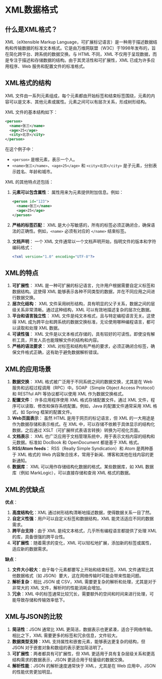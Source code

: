 # XML数据格式

## 什么是XML格式？

XML（eXtensible Markup Language，可扩展标记语言）是一种用于描述数据结构和传输数据的标准文本格式。它是由万维网联盟（W3C）于1998年发布的，旨在简化跨平台、跨系统的数据交换。与 HTML 不同，XML 不仅用于呈现数据，而是专注于描述和存储数据的结构。由于其灵活性和可扩展性，XML 已成为许多应用程序、Web 服务和配置文件的标准格式。

## XML格式的结构

XML 文件由一系列元素组成，每个元素都由开始标签和结束标签围绕，元素的内容可以是文本、其他元素或属性。元素之间可以有层次关系，形成树形结构。

XML 文件的基本结构如下：

```xml
<person>
  <name>张三</name>
  <age>25</age>
  <city>北京</city>
</person>
```

在这个例子中：

- `<person>` 是根元素，表示一个人。
- `<name>张三</name>`、`<age>25</age>` 和 `<city>北京</city>` 是子元素，分别表示姓名、年龄和城市。

XML 的其他特点还包括：

1. **元素可以包含属性**： 属性用来为元素提供附加信息。例如：

   ```xml
   <person id="123">
     <name>张三</name>
     <age>25</age>
   </person>
   ```

2. **严格的标签匹配**： XML 是大小写敏感的，所有的标签必须正确闭合，确保语法的正确性。例如，`<name>` 必须有对应的 `</name>` 结束标签。

3. **文档声明**： 一个 XML 文件通常以一个文档声明开始，指明文件的版本和字符编码格式：

   ```xml
   <?xml version="1.0" encoding="UTF-8"?>
   ```

## XML的特点

1. **可扩展性**： XML 是一种可扩展的标记语言，允许用户根据需要自定义标签和数据结构。这使得 XML 能够表示各种不同类型的数据，并在不同应用之间进行数据交换。
2. **层次化结构**： XML 文件采用树形结构，具有明显的父子关系，数据之间的层级关系非常清晰。通过这种结构，XML 可以有效地描述复杂的层次化数据。
3. **平台和语言独立性**： XML 文件是纯文本格式，且与特定编程语言无关。这使得 XML 成为跨平台和跨系统的数据交换标准，无论使用哪种编程语言，都可以读取和处理 XML 数据。
4. **可读性强**： XML 文件是以文本格式存储的，具有较好的可读性。即使没有解析工具，开发人员也能理解文件的结构和内容。
5. **严格的语法要求**： XML 对标签和结构有严格的要求，必须正确闭合标签，确保文件格式正确，这有助于避免数据解析错误。

## XML的应用场景

1. **数据交换**： XML 格式被广泛用于不同系统之间的数据交换，尤其是在 Web 服务和远程过程调用（RPC）中。SOAP（Simple Object Access Protocol）和 RESTful API 等协议都可以使用 XML 作为数据交换格式。
2. **配置文件**： 许多应用程序使用 XML 格式存储配置文件。通过 XML 文件，程序可以读取、修改和保存系统配置。例如，Java 的配置文件通常采用 XML 格式，如 Spring 框架的配置文件。
3. **Web页面表示**： 虽然 HTML 是用于网页的标记语言，但 XML 的一大用途是作为数据存储和表示格式。在 XML 中，可以存储不依赖于具体显示的结构化数据，之后通过 XSLT（可扩展样式表语言转换）转换为可视化页面。
4. **文档表示**： XML 也广泛应用于文档管理系统中，用于表示文档内容的结构和元数据。标准如 DocBook 和 OpenDocument 都是基于 XML 格式。
5. **RSS/Atom feeds**： RSS（Really Simple Syndication）和 Atom 是两种基于 XML 格式的 Web 内容聚合技术，常用于新闻、博客和其他在线内容的更新通知。
6. **数据库**： XML 可以用作存储结构化数据的格式。某些数据库，如 XML 数据库（例如 MarkLogic），可以直接存储和查询 XML 格式的数据。

## XML的优缺点

**优点**：

1. **高度结构化**：XML 通过树形结构清晰地描述数据，使得数据关系一目了然。
2. **自定义性强**：用户可以自定义标签和数据结构，XML 能灵活适应不同的数据需求。
3. **跨平台支持**：由于 XML 是纯文本格式，几乎所有编程语言都提供了处理 XML 的库，具备很强的跨平台性。
4. **可扩展性**：随着需求的变化，XML 可以轻松地扩展，添加新的标签或属性，适应新的数据需求。

**缺点**：

1. **文件大小较大**：由于每个元素都要写上开始和结束标签，XML 文件通常比其他数据格式（如 JSON）要大，这在网络传输时可能会带来性能问题。
2. **解析复杂**：相比 JSON 或 CSV，XML 需要更复杂的解析和处理，尤其是对于非常大的 XML 文件，解析时的性能消耗会增加。
3. **冗余**：XML 中的标签通常比较冗长，需要额外的空间和时间来进行处理，可能导致存储和传输效率低下。

## XML与JSON的比较

1. **简洁性**：JSON 通常比 XML 更简洁，数据表示也更紧凑，适合于网络传输。相比之下，XML 需要更多的标签和冗余信息，文件较大。
2. **数据类型支持**：XML 支持属性和嵌套元素，能够表达更复杂的结构，但 JSON 对于嵌套对象和数组的表示更加简洁明了。
3. **可扩展性**：两者都具有可扩展性，但 XML 更适用于具有复杂层级关系和更高结构需求的数据表示，JSON 更适合用于轻量级的数据交换。
4. **解析性能**：JSON 的解析速度通常快于 XML，尤其是在 Web 应用中，JSON 的性能优势更加明显。
